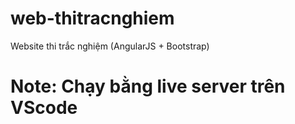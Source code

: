 # web-thitracnghiem
Website thi trắc nghiệm (AngularJS + Bootstrap)
# Note: Chạy bằng live server trên VScode
